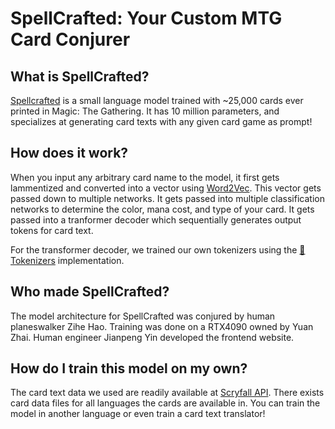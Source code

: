 # SpellCrafted: Your Custom MTG Card Conjurer

## What is SpellCrafted?

[Spellcrafted](http://spellcrafted.hammerhao.net) is a small language model trained with ~25,000 cards ever printed in Magic: The Gathering. It has 10 million parameters, and specializes at generating card texts with any given card game as prompt!

## How does it work?

When you input any arbitrary card name to the model, it first gets lammentized and converted into a vector using [Word2Vec](https://github.com/dav/word2vec). This vector gets passed down to multiple networks. It gets passed into multiple classification networks to determine the color, mana cost, and type of your card. It gets passed into a tranformer decoder which sequentially generates output tokens for card text.

For the transformer decoder, we trained our own tokenizers using the [🤗 Tokenizers](https://huggingface.co/docs/transformers/main_classes/tokenizer) implementation. 

## Who made SpellCrafted?

The model architecture for SpellCrafted was conjured by human planeswalker Zihe Hao. Training was done on a RTX4090 owned by Yuan Zhai. Human engineer Jianpeng Yin developed the frontend website.

## How do I train this model on my own?

The card text data we used are readily available at [Scryfall API](https://scryfall.com/docs/api/bulk-data). There exists card data files for all languages the cards are available in. You can train the model in another language or even train a card text translator!